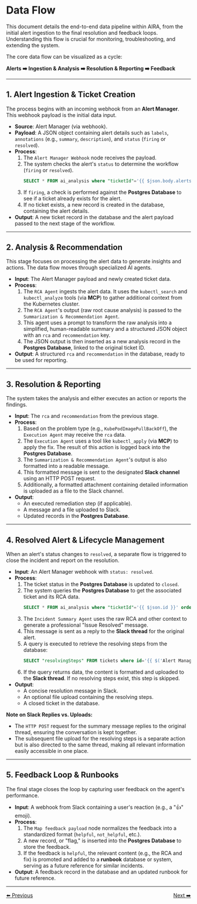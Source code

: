 # Data Flow

This document details the end-to-end data pipeline within AIRA, from the initial alert ingestion to the final resolution and feedback loops. Understanding this flow is crucial for monitoring, troubleshooting, and extending the system.

The core data flow can be visualized as a cycle:

**Alerts ➡️ Ingestion & Analysis ➡️ Resolution & Reporting ➡️ Feedback**

---

## 1. Alert Ingestion & Ticket Creation

The process begins with an incoming webhook from an **Alert Manager**. This webhook payload is the initial data input.

* **Source**: Alert Manager (via webhook).
* **Payload**: A JSON object containing alert details such as `labels`, `annotations` (e.g., `summary`, `description`), and `status` (`firing` or `resolved`).
* **Process**:
    1.  The `Alert Manager Webhook` node receives the payload.
    2.  The system checks the alert's `status` to determine the workflow (`firing` or `resolved`).
        ```sql
        SELECT * FROM ai_analysis where "ticketId"='{{ $json.body.alerts[0].fingerprint }}'
        ```
    3.  If `firing`, a check is performed against the **Postgres Database** to see if a ticket already exists for the alert.
    4.  If no ticket exists, a new record is created in the database, containing the alert details.
* **Output**: A new ticket record in the database and the alert payload passed to the next stage of the workflow.

---

## 2. Analysis & Recommendation

This stage focuses on processing the alert data to generate insights and actions. The data flow moves through specialized AI agents.

* **Input**: The Alert Manager payload and newly created ticket data.
* **Process**:
    1.  The `RCA Agent` ingests the alert data. It uses the `kubectl_search` and `kubectl_analyze` tools (via **MCP**) to gather additional context from the Kubernetes cluster.
    2.  The `RCA Agent`'s output (raw root cause analysis) is passed to the `Summarization & Recommendation Agent`.
    3.  This agent uses a prompt to transform the raw analysis into a simplified, human-readable summary and a structured JSON object with an `rca` and `recommendation` key.
    4.  The JSON output is then inserted as a new analysis record in the **Postgres Database**, linked to the original ticket ID.
* **Output**: A structured `rca` and `recommendation` in the database, ready to be used for reporting.

---

## 3. Resolution & Reporting

The system takes the analysis and either executes an action or reports the findings.

* **Input**: The `rca` and `recommendation` from the previous stage.
* **Process**:
    1.  Based on the problem type (e.g., `KubePodImagePullBackOff`), the `Execution Agent` may receive the `rca` data.
    2.  The `Execution Agent` uses a tool like `kubectl_apply` (via **MCP**) to apply the fix. The result of this action is logged back into the **Postgres Database**.
    3.  The `Summarization & Recommendation Agent`'s output is also formatted into a readable message.
    4.  This formatted message is sent to the designated **Slack channel** using an HTTP POST request.
    5.  Additionally, a formatted attachment containing detailed information is uploaded as a file to the Slack channel.
* **Output**:
    * An executed remediation step (if applicable).
    * A message and a file uploaded to Slack.
    * Updated records in the **Postgres Database**.

---

## 4. Resolved Alert & Lifecycle Management

When an alert's status changes to `resolved`, a separate flow is triggered to close the incident and report on the resolution.

* **Input**: An Alert Manager webhook with `status: resolved`.
* **Process**:
    1.  The ticket status in the **Postgres Database** is updated to `closed`.
    2.  The system queries the **Postgres Database** to get the associated ticket and its RCA data.
        ```sql
        SELECT * FROM ai_analysis where "ticketId"='{{ $json.id }}' order by "updatedAt" desc limit 1
        ```
    3.  The `Incident Summary Agent` uses the raw RCA and other context to generate a professional "Issue Resolved" message.
    4.  This message is sent as a reply to the **Slack thread** for the original alert.
    5.  A query is executed to retrieve the resolving steps from the database:
        ```sql
        SELECT "resolvingSteps" FROM tickets where id='{{ $('Alert Manager Webhook').item.json.body.alerts[0].fingerprint }}'
        ```
    6.  If the query returns data, the content is formatted and uploaded to the **Slack thread**. If no resolving steps exist, this step is skipped.
* **Output**:
    * A concise resolution message in Slack.
    * An optional file upload containing the resolving steps.
    * A closed ticket in the database.

**Note on Slack Replies vs. Uploads:**
* The `HTTP POST` request for the summary message replies to the original thread, ensuring the conversation is kept together.
* The subsequent file upload for the resolving steps is a separate action but is also directed to the same thread, making all relevant information easily accessible in one place.

---

## 5. Feedback Loop & Runbooks

The final stage closes the loop by capturing user feedback on the agent's performance.

* **Input**: A webhook from Slack containing a user's reaction (e.g., a "👍" emoji).
* **Process**:
    1.  The `Map feedback payload` node normalizes the feedback into a standardized format (`helpful`, `not_helpful`, etc.).
    2.  A new record, or "flag," is inserted into the **Postgres Database** to store the feedback.
    3.  If the feedback is `helpful`, the relevant content (e.g., the RCA and fix) is promoted and added to a **runbook** database or system, serving as a future reference for similar incidents.
* **Output**: A feedback record in the database and an updated runbook for future reference.

---
<div style="display: flex; justify-content: space-between;";align="center">
  <a href="3_components.md">⬅️ Previous</a>
  <a href="../usage/1_running.md">Next ➡️</a>
</div>